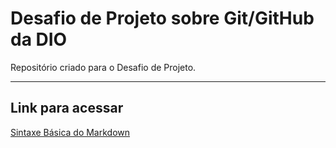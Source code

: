 # Desafio de Projeto sobre Git/GitHub da DIO
Repositório criado para o Desafio de Projeto.
***
## Link para acessar
[Sintaxe Básica do Markdown](https://www.markdownguide.org/basic-syntax/)
